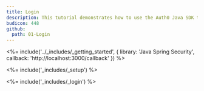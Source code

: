 ```yaml
---
title: Login
description: This tutorial demonstrates how to use the Auth0 Java SDK to add authentication to your Java Spring Security web app.
budicon: 448
github:
  path: 01-Login
---
```

<%= include('../_includes/_getting_started', { library: 'Java Spring Security', callback: 'http://localhost:3000/callback' }) %>

<%= include('_includes/_setup') %>

<%= include('_includes/_login') %>
